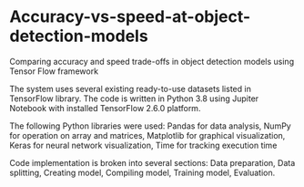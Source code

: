 # Accuracy-vs-speed-at-object-detection-models
Comparing accuracy and speed trade-offs in  object detection models using Tensor Flow framework

The system uses several existing ready-to-use datasets listed in TensorFlow library. 
The code is written in Python 3.8 using Jupiter Notebook with installed TensorFlow 2.6.0 platform.

The following Python libraries were used: 
  Pandas for data analysis,
  NumPy for operation on array and matrices,
  Matplotlib for graphical visualization,
  Keras for neural network visualization, 
  Time for tracking execution time
  
Code implementation is broken into several sections: 
  Data preparation,
  Data splitting,
  Creating model, 
  Compiling model,
  Training model,
  Evaluation.
